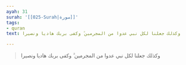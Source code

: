 ```yaml
---
ayah: 31
surah: '[[025-Surah|سورة]]'
tags:
- quran
text: وكذلك جعلنا لكل نبي عدوا من المجرمين ۗ وكفى بربك هاديا ونصيرا

---
```

> وكذلك جعلنا لكل نبي عدوا من المجرمين ۗ وكفى بربك هاديا ونصيرا
